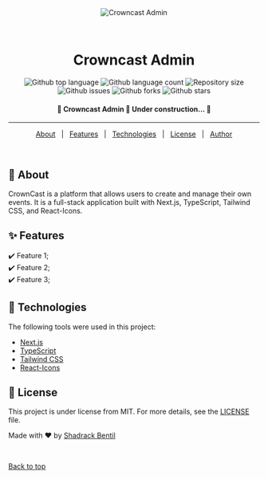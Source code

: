 <div align="center" id="top"> 
  <img src="./.github/app.gif" alt="Crowncast Admin" />

  &#xa0;

  <!-- <a href="https://crowncastadmin.netlify.app">Demo</a> -->
</div>

<h1 align="center">Crowncast Admin</h1>

<p align="center">
  <img alt="Github top language" src="https://img.shields.io/github/languages/top/qbentil/crowncast-admin?color=56BEB8">

  <img alt="Github language count" src="https://img.shields.io/github/languages/count/qbentil/crowncast-admin?color=56BEB8">

  <img alt="Repository size" src="https://img.shields.io/github/repo-size/qbentil/crowncast-admin?color=56BEB8">

  <!-- <img alt="License" src="https://img.shields.io/github/license/qbentil/crowncast-admin?color=56BEB8"> -->

  <img alt="Github issues" src="https://img.shields.io/github/issues/qbentil/crowncast-admin?color=56BEB8" />

  <img alt="Github forks" src="https://img.shields.io/github/forks/qbentil/crowncast-admin?color=56BEB8" />

  <img alt="Github stars" src="https://img.shields.io/github/stars/qbentil/crowncast-admin?color=56BEB8" />
</p>

<!-- Status -->

<h4 align="center"> 
	🚧  Crowncast Admin 🚀 Under construction...  🚧
</h4> 

<hr>

<p align="center">
  <a href="#dart-about">About</a> &#xa0; | &#xa0; 
  <a href="#sparkles-features">Features</a> &#xa0; | &#xa0;
  <a href="#rocket-technologies">Technologies</a> &#xa0; | &#xa0;
  <a href="#memo-license">License</a> &#xa0; | &#xa0;
  <a href="https://github.com/qbentil" target="_blank">Author</a>
</p>

<br>

## :dart: About ##

CrownCast is a platform that allows users to create and manage their own events. It is a full-stack application built with Next.js, TypeScript, Tailwind CSS, and React-Icons.

## :sparkles: Features ##

:heavy_check_mark: Feature 1;\
:heavy_check_mark: Feature 2;\
:heavy_check_mark: Feature 3;

## :rocket: Technologies ##

The following tools were used in this project:

- [Next.js](https://nextjs.org/)
- [TypeScript](https://www.typescriptlang.org/)
- [Tailwind CSS](https://tailwindcss.com/)
- [React-Icons](https://react-icons.github.io/react-icons/)


## :memo: License ##

This project is under license from MIT. For more details, see the [LICENSE](LICENSE.md) file.


Made with :heart: by <a href="https://github.com/qbentil" target="_blank">Shadrack Bentil</a>

&#xa0;

<a href="#top">Back to top</a>
